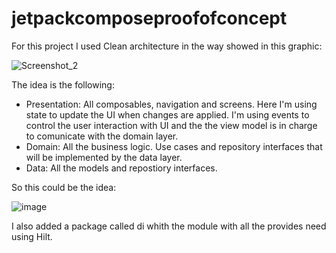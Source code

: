 # jetpackcomposeproofofconcept

For this project I used Clean architecture in the way showed in this graphic: 

![Screenshot_2](https://user-images.githubusercontent.com/56835908/195689402-4f8b6490-83a2-428a-81a7-6dbbd07aa9d2.png)

The idea is the following:

- Presentation: All composables, navigation and screens. Here I'm using state to update the UI when changes are applied. I'm using events to control the user interaction with UI and the the view model is in charge to comunicate with the domain layer.
- Domain: All the business logic. Use cases and repository interfaces that will be implemented by the data layer.
- Data: All the models and repostiory interfaces.

So this could be the idea: 

![image](https://user-images.githubusercontent.com/56835908/195690759-92255357-ab70-4052-b769-8a67d3f8895e.png)

I also added a package called di whith the module with all the provides need using Hilt.
